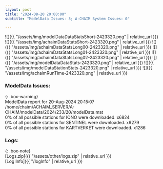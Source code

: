 ```yaml
---
layout: post
title: "2024-08-20 20:00:00"
subtitle: "ModelData Issues: 3; A-CHAIM System Issues: 0"

---
```


![]({{ "/assets/img/modelDataDataStatsShort-2423320.png" | relative_url }})
![]({{ "/assets/img/achaimDataStatsShort-2423320.png" | relative_url }})
![]({{ "/assets/img/achaimDataStatsLong00-2423320.png" | relative_url }})
![]({{ "/assets/img/achaimDataStatsLong01-2423320.png" | relative_url }})
![]({{ "/assets/img/achaimDataStatsLong02-2423320.png" | relative_url }})
![]({{ "/assets/img/modelDataDataStats-2423320.png" | relative_url }})
![]({{ "/assets/img/modelDataStationStats-2423320.png" | relative_url }})
![]({{ "/assets/img/achaimRunTime-2423320.png" | relative_url }})


### ModelData Issues:  
  
{: .box-warning}  
 ModelData report for 20-Aug-2024 20:15:07   
 /home/chaim/ACHAIM_SERVER/A-CHAIM/modelData/2024/233/20/modelData.mat   
 0% of all possible stations for IONO were downloaded. x6824   
 0% of all possible stations for SENTINEL were downloaded. x6279   
 0% of all possible stations for KARTVERKET were downloaded. x1286   
  


### Logs:  
  
{: .box-note}  
[Logs.zip]({{ "/assets/other/logs.zip" | relative_url }})  
[Log Info]({{ "/logInfo" | relative_url }})  

